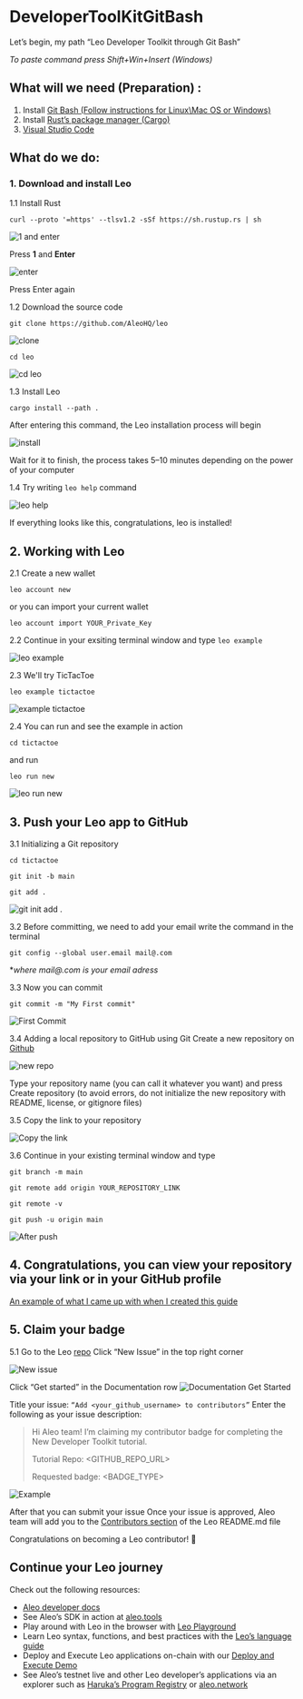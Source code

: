 # DeveloperToolKitGitBash
Let’s begin, my path “Leo Developer Toolkit through Git Bash”

*To paste command press Shift+Win+Insert (Windows)*

## What will we need (Preparation) :
1. Install [Git Bash (Follow instructions for Linux\Mac OS or Windows)](https://git-scm.com/downloads)
2. Install [Rust’s package manager (Cargo)](https://www.rust-lang.org/tools/install)
3. [Visual Studio Code](https://code.visualstudio.com/?wt.mc_id=vscom_downloads)

## What do we do:

### 1. Download and install Leo
1.1 Install Rust
```
curl --proto '=https' --tlsv1.2 -sSf https://sh.rustup.rs | sh
```

![1 and enter](https://github.com/HausenUA/DeveloperToolKitGitBash/assets/107180551/b3e54dd5-90ae-46d9-82ab-b150d97c917d)

Press **1** and **Enter**

![enter](https://github.com/HausenUA/DeveloperToolKitGitBash/assets/107180551/902f9aa5-feaa-4386-9ebe-7bad354eafe6)

Press Enter again

1.2 Download the source code
```
git clone https://github.com/AleoHQ/leo
```
![clone](https://github.com/HausenUA/DeveloperToolKitGitBash/assets/107180551/91772ddf-0af6-46e0-91e4-410955df3908)
```
cd leo
```
![cd leo](https://github.com/HausenUA/DeveloperToolKitGitBash/assets/107180551/037e96fb-054e-4ba8-bace-b6310408fec7)

1.3 Install Leo

```
cargo install --path .
```

After entering this command, the Leo installation process will begin

![install](https://github.com/HausenUA/DeveloperToolKitGitBash/assets/107180551/026ac1d2-5a35-43ee-a83a-fe3a827817e1)

Wait for it to finish, the process takes 5–10 minutes depending on the power of your computer

1.4 Try writing `leo help` command

![leo help](https://github.com/HausenUA/DeveloperToolKitGitBash/assets/107180551/924b2fca-9f1e-4a98-96b4-ca53b84a6d49)

If everything looks like this, congratulations, leo is installed!

## 2. Working with Leo
2.1 Create a new wallet
```
leo account new
```

or you can import your current wallet
```
leo account import YOUR_Private_Key
```

2.2 Continue in your exsiting terminal window and type `leo example`

![leo example](https://github.com/HausenUA/DeveloperToolKitGitBash/assets/107180551/1f667f97-9165-4379-8910-6d55c08a4a0e)

2.3 We'll try TicTacToe
```
leo example tictactoe
```

![example tictactoe](https://github.com/HausenUA/DeveloperToolKitGitBash/assets/107180551/249c2d3b-2554-4a80-8c77-bd22d94bc8f0)

2.4 You can run and see the example in action
```
cd tictactoe
```

and run
```
leo run new
```
![leo run new](https://github.com/HausenUA/DeveloperToolKitGitBash/assets/107180551/d66ef945-a6a8-46dd-a90a-f7cf37bcc7f1)

## 3. Push your Leo app to GitHub
3.1 Initializing a Git repository
```
cd tictactoe
```
```
git init -b main
```
```
git add .
```
![git init add .](https://github.com/HausenUA/DeveloperToolKitGitBash/assets/107180551/9a573e5b-7b6c-46d5-9921-2701ff764428)

3.2 Before committing, we need to add your email
write the command in the terminal
```
git config --global user.email mail@.com
```
**where mail@.com is your email adress*

3.3 Now you can commit
```
git commit -m "My First commit"
```
![First Commit](https://github.com/HausenUA/DeveloperToolKitGitBash/assets/107180551/1204d955-1867-4f13-8537-1764b7e48832)

3.4 Adding a local repository to GitHub using Git
Create a new repository on [Github](https://github.com/new)

![new repo](https://github.com/HausenUA/DeveloperToolKitGitBash/assets/107180551/d8726192-9ad6-4e84-8162-f7ceeb404c02)

Type your repository name (you can call it whatever you want) and press Create repository (to avoid errors, do not initialize the new repository with README, license, or gitignore files)

3.5 Copy the link to your repository

![Copy the link](https://github.com/HausenUA/DeveloperToolKitGitBash/assets/107180551/54bc71da-a581-437b-a2e3-ef1f8ecefb7b)

3.6 Continue in your existing terminal window and type
```
git branch -m main
```
```
git remote add origin YOUR_REPOSITORY_LINK
```
```
git remote -v
```
```
git push -u origin main
```

![After push](https://github.com/HausenUA/DeveloperToolKitGitBash/assets/107180551/fba93cb3-e414-4dce-98d0-1de1c8a837a2)

## 4. Congratulations, you can view your repository via your link or in your GitHub profile
[An example of what I came up with when I created this guide](https://github.com/HausenUA/tictactoe)

## 5. Claim your badge
5.1 Go to the Leo [repo](https://github.com/AleoHQ/leo/issues)
Click “New Issue” in the top right corner

![New issue](https://github.com/HausenUA/DeveloperToolKitGitBash/assets/107180551/3a62c4f7-713c-488f-a9b4-a599d7339d0f)

Click “Get started” in the Documentation row
![Documentation Get Started](https://github.com/HausenUA/DeveloperToolKitGitBash/assets/107180551/882abf01-9714-4c09-8455-2223fbd4427e)

Title your issue: `“Add <your_github_username> to contributors”`
Enter the following as your issue description:

> Hi Aleo team! I’m claiming my contributor badge for completing the New Developer Toolkit tutorial.
>
> Tutorial Repo: <GITHUB_REPO_URL>
>
> Requested badge: <BADGE_TYPE>

![Example](https://github.com/HausenUA/DeveloperToolKitGitBash/assets/107180551/78da5c4b-4633-46cc-81ba-7191b5cd1f8a)

After that you can submit your issue
Once your issue is approved, Aleo team will add you to the [Contributors section](https://github.com/AleoHQ/leo#%EF%B8%8F-contributors) of the Leo README.md file

Congratulations on becoming a Leo contributor! 🎉

## Continue your Leo journey
Check out the following resources:

- [Aleo developer docs](https://developer.aleo.org/getting_started/)
- See Aleo’s SDK in action at [aleo.tools](https://aleo.tools/)
- Play around with Leo in the browser with [Leo Playground](https://play.leo-lang.org/)
- Learn Leo syntax, functions, and best practices with the [Leo’s language guide](https://developer.aleo.org/leo/language)
- Deploy and Execute Leo applications on-chain with our [Deploy and Execute Demo](https://developer.aleo.org/testnet/getting_started/deploy_execute_demo)
- See Aleo’s testnet live and other Leo developer’s applications via an explorer such as [Haruka’s Program Registry](https://explorer.hamp.app/programs) or [aleo.network](https://www.aleo.network/)


